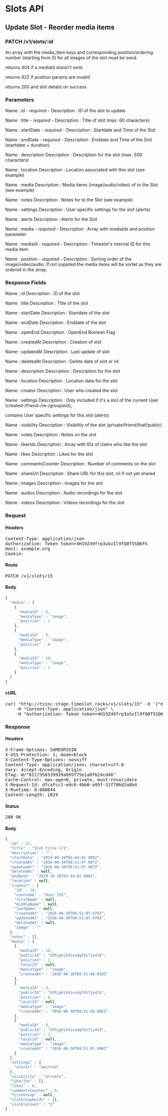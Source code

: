 # Slots API

## Update Slot - Reorder media items

### PATCH /v1/slots/:id

An array with the media_item keys and corresponding position/ordering number (starting from 0) for all images of the slot must be send.

returns 404 if a mediaId doesn&#39;t exist

returns 422 if position params are invalid

returns 200 and slot details on success

### Parameters

Name : id *- required -*
Description : ID of the slot to update

Name : title *- required -*
Description : Title of slot (max. 60 characters)

Name : startDate *- required -*
Description : Startdate and Time of the Slot

Name : endDate *- required -*
Description : Enddate and Time of the Slot (startdate + duration).

Name : description
Description : Description for the slot (max. 500 characters)

Name : location
Description : Location associated with this slot (see example)

Name : media
Description : Media items (image/audio/video) of to the Slot (see example)

Name : notes
Description : Notes for to the Slot (see example)

Name : settings
Description : User specific settings for the slot (alerts)

Name : alerts
Description : Alerts for the Slot

Name : media *- required -*
Description : Array with mediaIds and position parameter

Name : mediaId *- required -*
Description : Timeslot&#39;s internal ID for this media item

Name : position *- required -*
Description : Sorting order of the image/video/audio. If not supplied the media items will be sortet as they are ordered in the array.


### Response Fields

Name : id
Description : ID of the slot

Name : title
Description : Title of the slot

Name : startDate
Description : Startdate of the slot

Name : endDate
Description : Enddate of the slot

Name : openEnd
Description : OpenEnd Boolean Flag

Name : createdAt
Description : Creation of slot

Name : updatedAt
Description : Last update of slot

Name : deletedAt
Description : Delete date of slot or nil

Name : description
Description : Description for the slot

Name : location
Description : Location data for the slot

Name : creator
Description : User who created the slot

Name : settings
Description : Only included if it&#39;s a slot of the current User (created-/friend-/re-/groupslot),

contains User specific settings for this slot (alerts)

Name : visibility
Description : Visibiltiy of the slot (private/friend/foaf/public)

Name : notes
Description : Notes on the slot

Name : likerIds
Description : Array with IDs of Users who like the slot

Name : likes
Description : Likes for the slot

Name : commentsCounter
Description : Number of comments on the slot

Name : shareUrl
Description : Share URL for this slot, nil if not yet shared

Name : images
Description : Images for the slot

Name : audios
Description : Audio recordings for the slot

Name : videos
Description : Videos recordings for the slot

### Request

#### Headers

<pre>Content-Type: application/json
Authorization: Token token=4H19Z49frp3uSvIl9fQ0T5SQKFk
Host: example.org
Cookie: </pre>

#### Route

<pre>PATCH /v1/slots/15</pre>

#### Body
```javascript
{
  "media" : [
    {
      "mediaId" : 8,
      "mediaType" : "image",
      "position" : 2
    },
    {
      "mediaId" : 9,
      "mediaType" : "image",
      "position" : 0
    },
    {
      "mediaId" : 10,
      "mediaType" : "image",
      "position" : 1
    }
  ]
}
```


#### cURL

<pre class="request">curl &quot;http://tsinc-stage.timeslot.rocks/v1/slots/15&quot; -d &#39;{&quot;media&quot;:[{&quot;mediaId&quot;:8,&quot;mediaType&quot;:&quot;image&quot;,&quot;position&quot;:2},{&quot;mediaId&quot;:9,&quot;mediaType&quot;:&quot;image&quot;,&quot;position&quot;:0},{&quot;mediaId&quot;:10,&quot;mediaType&quot;:&quot;image&quot;,&quot;position&quot;:1}]}&#39; -X PATCH \
	-H &quot;Content-Type: application/json&quot; \
	-H &quot;Authorization: Token token=4H19Z49frp3uSvIl9fQ0T5SQKFk&quot;</pre>

### Response

#### Headers

<pre>X-Frame-Options: SAMEORIGIN
X-XSS-Protection: 1; mode=block
X-Content-Type-Options: nosniff
Content-Type: application/json; charset=utf-8
Vary: Accept-Encoding, Origin
ETag: W/&quot;8117358339939a095f75e1a0f624cd46&quot;
Cache-Control: max-age=0, private, must-revalidate
X-Request-Id: dfcafcc1-edc6-4bb0-a95f-31f786d2a8b4
X-Runtime: 0.080844
Content-Length: 1029</pre>

#### Status

<pre>200 OK</pre>

#### Body

```javascript
{
  "id" : 15,
  "title" : "Slot title 171",
  "description" : "",
  "startDate" : "2019-09-10T03:44:02.000Z",
  "createdAt" : "2016-08-30T09:51:07.987Z",
  "updatedAt" : "2016-08-30T09:51:07.987Z",
  "deletedAt" : null,
  "endDate" : "2019-10-10T03:44:02.000Z",
  "location" : null,
  "creator" : {
    "id" : 29,
    "username" : "User 735",
    "firstName" : null,
    "middleName" : null,
    "lastName" : null,
    "createdAt" : "2016-08-30T09:51:07.979Z",
    "updatedAt" : "2016-08-30T09:51:07.979Z",
    "deletedAt" : null,
    "image" : ""
  },
  "notes" : [],
  "media" : [
    {
      "mediaId" : 10,
      "publicId" : "dfhjghjkdisudgfds7iy416",
      "position" : 1,
      "localId" : null,
      "mediaType" : "image",
      "createdAt" : "2016-08-30T09:51:08.010Z"
    },
    {
      "mediaId" : 9,
      "publicId" : "dfhjghjkdisudgfds7iy415",
      "position" : 0,
      "localId" : null,
      "mediaType" : "image",
      "createdAt" : "2016-08-30T09:51:08.005Z"
    },
    {
      "mediaId" : 8,
      "publicId" : "dfhjghjkdisudgfds7iy414",
      "position" : 2,
      "localId" : null,
      "mediaType" : "image",
      "createdAt" : "2016-08-30T09:51:07.998Z"
    }
  ],
  "settings" : {
    "alerts" : "omitted"
  },
  "visibility" : "private",
  "likerIds" : [],
  "likes" : 0,
  "commentsCounter" : 0,
  "firstGroup" : null,
  "slotGroupUuids" : [],
  "visibleCount" : "1"
}
```
